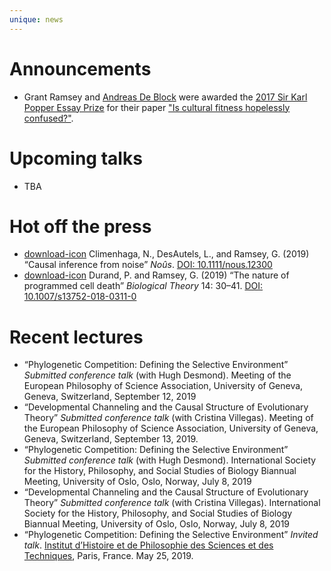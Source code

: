 ```yaml
---
unique: news
---
```



# Announcements

*   Grant Ramsey and [Andreas De Block](https://hiw.kuleuven.be/claw/people/00002503) were awarded the [2017 Sir Karl Popper Essay Prize](https://academic.oup.com/bjps/pages/popper_prize) for their paper  ["Is cultural fitness hopelessly confused?"](/papers/2017-bjps-cultural-fitness.pdf).

# Upcoming talks


*	TBA



# Hot off the press


*   [download-icon](/papers/2019-Noûs-causal-inference.pdf) Climenhaga, N., DesAutels, L., and Ramsey, G. (2019) “Causal inference from noise” _Noûs_. [DOI: 10.1111/nous.12300](https://doi.org/10.1111/nous.12300)
*   [download-icon](/papers/2018-bt-pcd.pdf) Durand, P. and Ramsey, G. (2019) “The nature of programmed cell death” _Biological Theory_ 14: 30–41. [DOI: 10.1007/s13752-018-0311-0](https://doi.org/10.1007/s13752-018-0311-0)





# Recent lectures


*   “Phylogenetic Competition: Defining the Selective Environment” _Submitted conference talk_ (with Hugh Desmond). Meeting of the European Philosophy of Science Association, University of Geneva, Geneva, Switzerland, September 12, 2019
*   “Developmental Channeling and the Causal Structure of Evolutionary Theory” _Submitted conference talk_ (with Cristina Villegas). Meeting of the European Philosophy of Science Association, University of Geneva, Geneva, Switzerland, September 13, 2019.
*   “Phylogenetic Competition: Defining the Selective Environment” _Submitted conference talk_ (with Hugh Desmond). International Society for the History, Philosophy, and Social Studies of Biology Biannual Meeting, University of Oslo, Oslo, Norway, July 8, 2019
*   “Developmental Channeling and the Causal Structure of Evolutionary Theory” _Submitted conference talk_ (with Cristina Villegas). International Society for the History, Philosophy, and Social Studies of Biology Biannual Meeting, University of Oslo, Oslo, Norway, July 8, 2019
*   “Phylogenetic Competition: Defining the Selective Environment” _Invited talk_. [Institut d’Histoire et de Philosophie des Sciences et des Techniques](http://www.ihpst.cnrs.fr/en), Paris, France. May 25, 2019.


